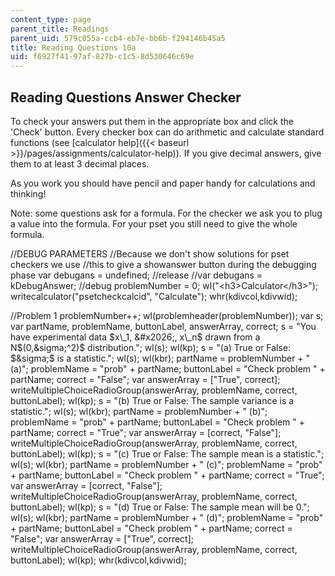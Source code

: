 ```yaml
---
content_type: page
parent_title: Readings
parent_uid: 579c055a-ccb4-eb7e-bb6b-f294146b45a5
title: Reading Questions 10a
uid: f6927f41-97af-827b-c1c5-8d530646c69e
---
```


Reading Questions Answer Checker
--------------------------------

To check your answers put them in the appropriate box and click the 'Check' button. Every checker box can do arithmetic and calculate standard functions (see [calculator help]({{< baseurl >}}/pages/assignments/calculator-help)). If you give decimal answers, give them to at least 3 decimal places.

As you work you should have pencil and paper handy for calculations and thinking!

Note: some questions ask for a formula. For the checker we ask you to plug a value into the formula. For your pset you still need to give the whole formula.

//DEBUG PARAMETERS //Because we don't show solutions for pset checkers we use //this to give a showanswer button during the debugging phase var debugans = undefined; //release //var debugans = kDebugAnswer; //debug problemNumber = 0; wl("\<h3>Calculator\</h3>"); writecalculator("psetcheckcalcid", "Calculate"); whr(kdivcol,kdivwid);

//Problem 1 problemNumber++; wl(problemheader(problemNumber)); var s; var partName, problemName, buttonLabel, answerArray, correct; s = "You have experimental data $x\_1, &#x2026;, x\_n$ drawn from a N$(0,&sigma;^2)$ distribution."; wl(s); wl(kp); s = "(a) True or False: $&sigma;$ is a statistic."; wl(s); wl(kbr); partName = problemNumber + " (a)"; problemName = "prob" + partName; buttonLabel = "Check problem " + partName; correct = "False"; var answerArray = \["True", correct\]; writeMultipleChoiceRadioGroup(answerArray, problemName, correct, buttonLabel); wl(kp); s = "(b) True or False: The sample variance is a statistic."; wl(s); wl(kbr); partName = problemNumber + " (b)"; problemName = "prob" + partName; buttonLabel = "Check problem " + partName; correct = "True"; var answerArray = \[correct, "False"\]; writeMultipleChoiceRadioGroup(answerArray, problemName, correct, buttonLabel); wl(kp); s = "(c) True or False: The sample mean is a statistic."; wl(s); wl(kbr); partName = problemNumber + " (c)"; problemName = "prob" + partName; buttonLabel = "Check problem " + partName; correct = "True"; var answerArray = \[correct, "False"\]; writeMultipleChoiceRadioGroup(answerArray, problemName, correct, buttonLabel); wl(kp); s = "(d) True or False: The sample mean will be 0."; wl(s); wl(kbr); partName = problemNumber + " (d)"; problemName = "prob" + partName; buttonLabel = "Check problem " + partName; correct = "False"; var answerArray = \["True", correct\]; writeMultipleChoiceRadioGroup(answerArray, problemName, correct, buttonLabel); wl(kp); whr(kdivcol,kdivwid);